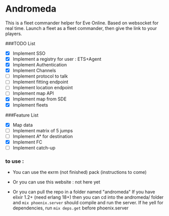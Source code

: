 # Andromeda

This is a fleet commander helper for Eve Online.
Based on websocket for real time.
Launch a fleet as a fleet commander, then give the link to your players.

###TODO List

- [x] Implement SSO
- [x] Implement a registry for user : ETS+Agent
- [x] Implement Authentication
- [x] Implement Channels
- [ ] Implement protocol to talk
- [ ] Implement fitting endpoint
- [ ] Implement location endpoint
- [ ] Implement map API
- [x] Implement map from SDE
- [x] Implement fleets

###Feature List

- [x] Map data
- [ ] Implement matrix of 5 jumps
- [ ] Implement A* for destination
- [x] Implement FC
- [ ] Implement catch-up

### to use :
- You can use the exrm (not finished) pack (instructions to come)

- Or you can use this website : not here yet

- Or you can pull the repo in a folder named "andromeda"
If you have elixir 1.2+ (need erlang 18+) then you can cd into the andromeda/ folder and
```mix phoenix.server``` should compile and run the server. If he yell for dependencies, run
```mix deps.get``` before phoenix.server
